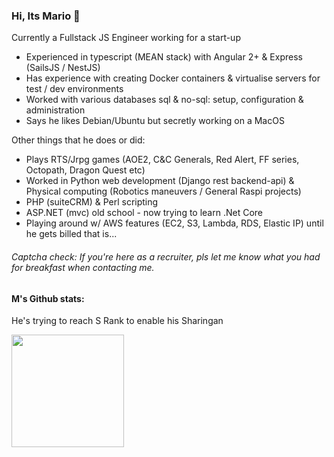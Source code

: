 ### Hi, Its Mario 👋

Currently a Fullstack JS Engineer working for a start-up

* Experienced in typescript (MEAN stack) with Angular 2+ & Express (SailsJS / NestJS)
* Has experience with creating Docker containers & virtualise servers for test / dev environments
* Worked with various databases sql & no-sql: setup, configuration & administration
* Says he likes Debian/Ubuntu but secretly working on a MacOS

Other things that he does or did:
* Plays RTS/Jrpg games (AOE2, C&C Generals, Red Alert, FF series, Octopath, Dragon Quest etc)
* Worked in Python web development (Django rest backend-api) & Physical computing (Robotics maneuvers / General Raspi projects)
* PHP (suiteCRM) & Perl scripting
* ASP.NET (mvc) old school - now trying to learn .Net Core
* Playing around w/ AWS features (EC2, S3, Lambda, RDS, Elastic IP) until he gets billed that is...


<h6>Captcha check: If you're here as a recruiter, pls let me know what you had for breakfast when contacting me.</h6>

<h4>M's Github stats:</h4>
<p>He's trying to reach S Rank to enable his Sharingan</p>
<img height="180em" src="https://github-readme-stats.vercel.app/api?username=mgarci201&show_icons=true&hide_border=true&&count_private=true&include_all_commits=true" />

<!--
**mgarci201/mgarci201** is a ✨ _special_ ✨ repository because its `README.md` (this file) appears on your GitHub profile.

Here are some ideas to get you started:

- 🔭 I’m currently working on ...
- 🌱 I’m currently learning ...
- 👯 I’m looking to collaborate on ...
- 🤔 I’m looking for help with ...
- 💬 Ask me about ...
- 📫 How to reach me: ...
- 😄 Pronouns: ...
- ⚡ Fun fact: ...
-->
